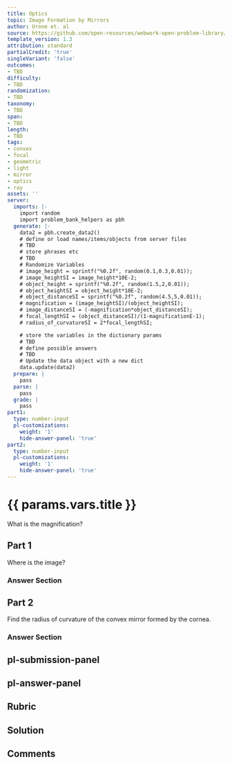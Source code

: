 ```yaml
---
title: Optics
topic: Image Formation by Mirrors
author: Urone et. al
source: https://github.com/open-resources/webwork-open-problem-library/tree/master/Contrib/BrockPhysics/College_Physics_Urone/25.Geometric_Optics/Image_Formation_by_Mirrors/NU_U17-25-07-007.pg
template_version: 1.3
attribution: standard
partialCredit: 'true'
singleVariant: 'false'
outcomes:
- TBD
difficulty:
- TBD
randomization:
- TBD
taxonomy:
- TBD
span:
- TBD
length:
- TBD
tags:
- convex
- focal
- geometric
- light
- mirror
- optics
- ray
assets: ''
server:
  imports: |-
    import random
    import problem_bank_helpers as pbh
  generate: |-
    data2 = pbh.create_data2()
    # define or load names/items/objects from server files
    # TBD
    # store phrases etc
    # TBD
    # Randomize Variables
    # image_height = sprintf("%0.2f", random(0.1,0.3,0.01));
    # image_heightSI = image_height*10E-2;
    # object_height = sprintf("%0.2f", random(1.5,2,0.01));
    # object_heightSI = object_height*10E-2;
    # object_distanceSI = sprintf("%0.2f", random(4.5,5,0.01));
    # magnification = (image_heightSI)/(object_heightSI);
    # image_distanceSI = (-magnification*object_distanceSI);
    # focal_lengthSI = (object_distanceSI)/(1-magnificationE-1);
    # radius_of_curvatureSI = 2*focal_lengthSI;

    # store the variables in the dictionary params
    # TBD
    # define possible answers
    # TBD
    # Update the data object with a new dict
    data.update(data2)
  prepare: |
    pass
  parse: |
    pass
  grade: |
    pass
part1:
  type: number-input
  pl-customizations:
    weight: '1'
    hide-answer-panel: 'true'
part2:
  type: number-input
  pl-customizations:
    weight: '1'
    hide-answer-panel: 'true'
---
```


# {{ params.vars.title }} 


What is the magnification?

## Part 1 
Where is the image? 


 ### Answer Section

## Part 2 
Find the radius of curvature of the convex mirror formed by the cornea. 


 ### Answer Section


## pl-submission-panel 


## pl-answer-panel 


## Rubric 


## Solution 


## Comments 


